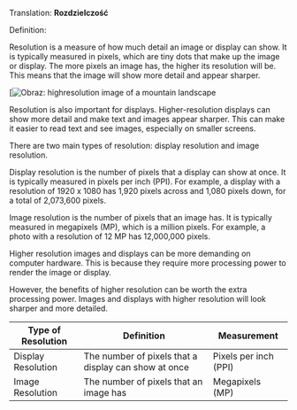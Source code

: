 Translation: **Rozdzielczość**

Definition: 

Resolution is a measure of how much detail an image or display can show. It is typically measured in pixels, which are tiny dots that make up the image or display. The more pixels an image has, the higher its resolution will be. This means that the image will show more detail and appear sharper.

[![Obraz: highresolution image of a mountain landscape](https://encrypted-tbn1.gstatic.com/images?q=tbn:ANd9GcQDh_LYoctBz1tuvfazeGMM9LP1VQ7jpzi_iuYFjcaM6R4XbvW5vv6evv6JVdpo)

Resolution is also important for displays. Higher-resolution displays can show more detail and make text and images appear sharper. This can make it easier to read text and see images, especially on smaller screens.

There are two main types of resolution: display resolution and image resolution.

Display resolution is the number of pixels that a display can show at once. It is typically measured in pixels per inch (PPI). For example, a display with a resolution of 1920 x 1080 has 1,920 pixels across and 1,080 pixels down, for a total of 2,073,600 pixels.

Image resolution is the number of pixels that an image has. It is typically measured in megapixels (MP), which is a million pixels. For example, a photo with a resolution of 12 MP has 12,000,000 pixels.

Higher resolution images and displays can be more demanding on computer hardware. This is because they require more processing power to render the image or display.

However, the benefits of higher resolution can be worth the extra processing power. Images and displays with higher resolution will look sharper and more detailed.

|Type of Resolution|Definition|Measurement|
|---|---|---|
|Display Resolution|The number of pixels that a display can show at once|Pixels per inch (PPI)|
|Image Resolution|The number of pixels that an image has|Megapixels (MP)|
